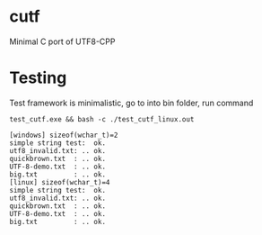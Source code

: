 cutf
====

Minimal C port of UTF8-CPP


Testing
=======

Test framework is minimalistic, go to into bin folder, run command

    test_cutf.exe && bash -c ./test_cutf_linux.out

    [windows] sizeof(wchar_t)=2
    simple string test:  ok.
    utf8_invalid.txt: .. ok.
    quickbrown.txt  : .. ok.
    UTF-8-demo.txt  : .. ok.
    big.txt         : .. ok.
    [linux] sizeof(wchar_t)=4
    simple string test:  ok.
    utf8_invalid.txt: .. ok.
    quickbrown.txt  : .. ok.
    UTF-8-demo.txt  : .. ok.
    big.txt         : .. ok.

